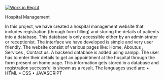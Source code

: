 [![Work in Repl.it](https://classroom.github.com/assets/work-in-replit-14baed9a392b3a25080506f3b7b6d57f295ec2978f6f33ec97e36a161684cbe9.svg)](https://classroom.github.com/online_ide?assignment_repo_id=333963&assignment_repo_type=GroupAssignmentRepo)









Hospital Management 







In this project, we have created a hospital management website that includes registration (through form filling) and storing the details of patients into a database. This database
is only accessible either by an administrator or receptionist. The interface we have developed is simple and very user friendly. The website consist of various pages like: Home,
Aboutus , Services , Contact us. A backend database is added using xampp. The user has to enter their details to get an appointment at the hospital through the form present on home page. This information gets stored in a database and registration successful is shown as a result. 
The languages used are:
•	HTML
•	CSS
•	JAVASCRIPT

